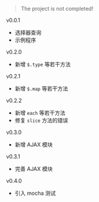 >The project is not completed!

v0.0.1 

* 选择器查询
* 示例程序

v0.2.0 

* 新增 `$.type` 等若干方法

v0.2.1 

* 新增 `$.map` 等若干方法

v0.2.2 

* 新增 `each` 等若干方法
* 修复 `slice` 方法的错误

v0.3.0 

* 新增 AJAX 模块

v0.3.1 

* 完善 AJAX 模块

v0.4.0 

* 引入 mocha 测试
